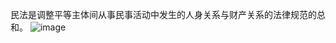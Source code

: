 民法是调整平等主体间从事民事活动中发生的人身关系与财产关系的法律规范的总和。
![image](http://assets.processon.com/chart_image/5c6a7855e4b0c4e2165756e7.png)
